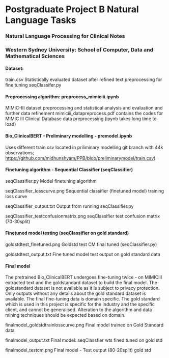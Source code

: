 # Postgraduate Project B Natural Language Tasks
### Natural Language Processing for Clinical Notes

### Western Sydney University: School of Computer, Data and Mathematical Sciences


#### Dataset:
train.csv
Statistically evaluated dataset after refined text preprocessing for fine tuning seqClassifer.py

#### Preprocessing algorithm: preprocess_mimiciii.ipynb
MIMIC-III dataset preprocessing and statistical analysis and evaluation and further data refinement
mimiciii_datapreprocess.pdf contains the codes for MIMIC III Clinical Database data preprocessing (ipynb takes long time to load)

#### Bio_ClinicalBERT - Preliminary modelling - premodel.ipynb
Uses different train.csv located in priliminary modelling git branch with 44k observations; https://github.com/midhunshyam/PPB/blob/preliminarymodel/train.csv)


#### Finetuning algorithm - Sequential Classifier (seqClassifier)

seqClassifier.py
Model finetuning algorithm

seqClassifier_losscurve.png
Sequential classifier (finetuned model) training loss curve

seqClassifier_output.txt
Output from running seqClassifier.py

seqClassifier_testconfusionmatrix.png
seqClassifier test confusion matrix (70-30split)


#### Finetuned model testing (seqClassifier on gold standard)

goldstdtest_finetuned.png
Goldstd test CM final tuned (seqClassifier.py)

goldstdtest_output.txt
Fine tuned model test output on gold standard data


#### Final model 

The pretrained Bio_ClinicalBERT undergoes fine-tuning twice - on MIMICIII extracted text and the goldstandard dataset to build the final model.
The goldstandard dataset is not available as it is subject to privacy protection. Only outputs without any details about the gold standard dataset is available. The final fine-tuning data is domain specific. The gold standard which is used in this project is specific for the industry and the specific client, and cannot be generalised. Alteration to the algorithm and data mining techniques should be expected based on domain.

finalmodel_goldstdtrainlosscurve.png
Final model trained on Gold Standard data

finalmodel_output.txt
Final model: seqClassfier wts fined tuned on gold std

finalmodel_testcm.png
Final model - Test output (80-20split) gold std


